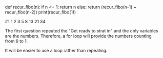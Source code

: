 def recur_fibo(n):
    if n <= 1:
        return n
    else:
        return (recur_fibo(n-1) + recur_fibo(n-2))
print(recur_fibo(1))

#1 1 2 3 5 8 13 21 34

The first question repeated the "Get ready to strat in" and the only variables are the numbers. Therefore, a for loop will provide the numbers counting from 9 to 1. 

It will be easier to use a loop rather than repeating.